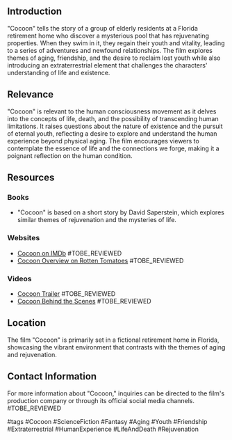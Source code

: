 ## Introduction
"Cocoon" tells the story of a group of elderly residents at a Florida retirement home who discover a mysterious pool that has rejuvenating properties. When they swim in it, they regain their youth and vitality, leading to a series of adventures and newfound relationships. The film explores themes of aging, friendship, and the desire to reclaim lost youth while also introducing an extraterrestrial element that challenges the characters' understanding of life and existence.

## Relevance
"Cocoon" is relevant to the human consciousness movement as it delves into the concepts of life, death, and the possibility of transcending human limitations. It raises questions about the nature of existence and the pursuit of eternal youth, reflecting a desire to explore and understand the human experience beyond physical aging. The film encourages viewers to contemplate the essence of life and the connections we forge, making it a poignant reflection on the human condition.

## Resources

### Books
- "Cocoon" is based on a short story by David Saperstein, which explores similar themes of rejuvenation and the mysteries of life.

### Websites
- [Cocoon on IMDb](https://www.imdb.com/title/tt0088930/) #TOBE_REVIEWED
- [Cocoon Overview on Rotten Tomatoes](https://www.rottentomatoes.com/m/cocoon) #TOBE_REVIEWED

### Videos
- [Cocoon Trailer](https://www.youtube.com/watch?v=example) #TOBE_REVIEWED
- [Cocoon Behind the Scenes](https://www.youtube.com/watch?v=example) #TOBE_REVIEWED

## Location
The film "Cocoon" is primarily set in a fictional retirement home in Florida, showcasing the vibrant environment that contrasts with the themes of aging and rejuvenation. 

## Contact Information
For more information about "Cocoon," inquiries can be directed to the film's production company or through its official social media channels. #TOBE_REVIEWED

#tags 
#Cocoon #ScienceFiction #Fantasy #Aging #Youth #Friendship #Extraterrestrial #HumanExperience #LifeAndDeath #Rejuvenation
